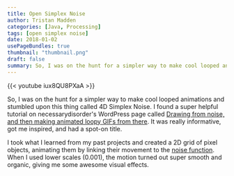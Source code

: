 ```yaml
---
title: Open Simplex Noise
author: Tristan Madden
categories: [Java, Processing]
tags: [open simplex noise]
date: 2018-01-02
usePageBundles: true
thumbnail: "thumbnail.png"
draft: false
summary: So, I was on the hunt for a simpler way to make cool looped animations and stumbled upon this thing called 4D Simplex Noise. I found a super helpful tutorial on necessarydisorder's WordPress page called "Drawing from noise, and then making animated loopy GIFs from there". It was really informative, got me inspired, and had a spot-on title.
---
```


{{< youtube iux8QU8PXaA >}}

So, I was on the hunt for a simpler way to make cool looped animations and stumbled upon this thing called 4D Simplex Noise. I found a super helpful tutorial on necessarydisorder's WordPress page called <a href="https://necessarydisorder.wordpress.com/2017/11/15/drawing-from-noise-and-then-making-animated-loopy-gifs-from-there/">Drawing from noise, and then making animated loopy GIFs from there</a>. It was really informative, got me inspired, and had a spot-on title.

I took what I learned from my past projects and created a 2D grid of pixel objects, animating them by linking their movement to the <a href="https://gist.github.com/Bleuje/fce86ef35b66c4a2b6a469b27163591e">noise function</a>. When I used lower scales (0.001), the motion turned out super smooth and organic, giving me some awesome visual effects.